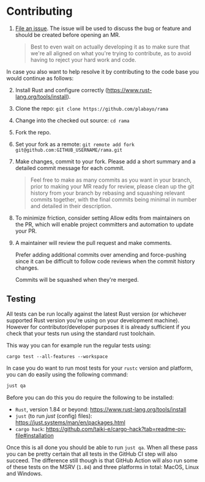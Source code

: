 # Contributing

1. [File an issue](https://github.com/plabayo/rama/issues/new).
   The issue will be used to discuss the bug or feature and should be created before opening an MR.
   > Best to even wait on actually developing it as to make sure
   > that we're all aligned on what you're trying to contribute,
   > as to avoid having to reject your hard work and code.

In case you also want to help resolve it by contributing to the code base you would continue as follows:

2. Install Rust and configure correctly (https://www.rust-lang.org/tools/install).
3. Clone the repo: `git clone https://github.com/plabayo/rama`
4. Change into the checked out source: `cd rama`
5. Fork the repo.
6. Set your fork as a remote: `git remote add fork git@github.com:GITHUB_USERNAME/rama.git`
7. Make changes, commit to your fork.
   Please add a short summary and a detailed commit message for each commit.
   > Feel free to make as many commits as you want in your branch,
   > prior to making your MR ready for review, please clean up the git history
   > from your branch by rebasing and squashing relevant commits together,
   > with the final commits being minimal in number and detailed in their description.
8. To minimize friction, consider setting Allow edits from maintainers on the PR,
   which will enable project committers and automation to update your PR.
9. A maintainer will review the pull request and make comments.

   Prefer adding additional commits over amending and force-pushing
   since it can be difficult to follow code reviews when the commit history changes.

   Commits will be squashed when they're merged.

## Testing

All tests can be run locally against the latest Rust version (or whichever supported Rust version you're using on your development machine). However for contributor/developer purposes it is already sufficient if you check that your tests run
using the standard rust toolchain.

This way you can for example run the regular tests using:

```
cargo test --all-features --workspace
```

In case you do want to run most tests for your `rustc` version and platform,
you can do easily using the following command:

```bash
just qa
```

Before you can do this you do require the following to be installed:

* `Rust`, version 1.84 or beyond: <https://www.rust-lang.org/tools/install>
* `just` (to run _just_ (config) files): <https://just.systems/man/en/packages.html>
* `cargo hack`: <https://github.com/taiki-e/cargo-hack?tab=readme-ov-file#installation>

Once this is all done you should be able to run `just qa`.
When all these pass you can be pretty certain that all tests in the GitHub CI step
will also succeed. The difference still though is that GitHub Action will also run some of these tests on the MSRV (`1.84`) and three platforms in total: MacOS, Linux and Windows.
